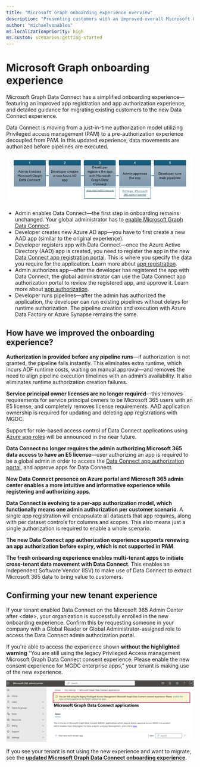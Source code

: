 ```yaml
---
title: "Microsoft Graph onboarding experience overview"
description: "Presenting customers with an improved overall Microsoft Graph Data Connect onboarding experience."
author: "michaelvenables"
ms.localizationpriority: high
ms.custom: scenarios:getting-started
---
```


# Microsoft Graph onboarding experience

Microsoft Graph Data Connect has a simplified onboarding experience—featuring an improved app registration and app authorization experience, and detailed guidance for migrating existing customers to the new Data Connect experience.

Data Connect is moving from a just-in-time authorization model utilizing Privileged access management (PAM) to a pre-authorization experience decoupled from PAM. In this updated experience, data movements are authorized before pipelines are executed.
<!-- Graphic need to be updated without links. -->
![Graphic showing the improved onboarding experience for Microsoft Graph Data Connect customers.](images/new-mgdc-onboarding-flow.png)

- Admin enables Data Connect—the first step in onboarding remains unchanged. Your global administrator has to [enable Microsoft Graph Data Connect](https://admin.microsoft.com/adminportal/home#/Settings/Services/:/Settings/L1/O365DataPlan).
- Developer creates new Azure AD app—you have to first create a new AAD app (similar to the original experience).
- Developer registers app with Data Connect—once the Azure Active Directory (AAD) app is created, you need to register the app in the new [Data Connect app registration portal](https://aka.ms/mgdcinazure). This is where you specify the data you require for the application. Learn more about [app registration](./app-registration.md).
- Admin authorizes app—after the developer has registered the app with Data Connect, the global administrator can use the Data Connect app authorization portal to review the registered app, and approve it. Learn more about [app authorization](./app-authorization.md).
- Developer runs pipelines—after the admin has authorized the application, the developer can run existing pipelines without delays for runtime authorization. The pipeline creation and execution with Azure Data Factory or Azure Synapse remains the same.

## How have we improved the onboarding experience?

**Authorization is provided before any pipeline runs**—if authorization is not granted, the pipeline fails instantly. This eliminates extra runtime, which incurs ADF runtime costs, waiting on manual approval—and removes the need to align pipeline execution timelines with an admin’s availability. It also eliminates runtime authorization creation failures.

**Service principal owner licenses are no longer required**—this removes requirements for service principal owners to be Microsoft 365 users with an E5 license, and completely removes license requirements. AAD application ownership is required for updating and deleting app registrations with MGDC. 

Support for role-based access control of Data Connect applications using [Azure app roles](https://learn.microsoft.com/azure/active-directory/develop/howto-add-app-roles-in-apps#declare-roles-for-an-application) will be announced in the near future.

**Data Connect no longer requires the admin authorizing Microsoft 365 data access to have an E5 license**—user authorizing an app is required to be a global admin in order to access the [Data Connect app authorization portal](https://admin.microsoft.com/adminportal/home#/Settings/Services/:/Settings/L1/O365DataPlan), and approve apps for Data Connect.

**New Data Connect presence on Azure portal and Microsoft 365 admin center enables a more intuitive and informative experience while registering and authorizing apps**.  

**Data Connect is evolving to a per-app authorization model, which functionally means one admin authorization per customer scenario**. A single app registration will encapsulate all datasets that app requires, along with per dataset controls for columns and scopes. This also means just a single authorization is required to enable a whole scenario.

**The new Data Connect app authorization experience supports renewing an app authorization before expiry, which is not supported in PAM**.

**The fresh onboarding experience enables multi-tenant apps to initiate cross-tenant data movement with Data Connect**. This enables an Independent Software Vendor (ISV) to make use of Data Connect to extract Microsoft 365 data to bring value to customers.

## Confirming your new tenant experience
<!-- Please update placeholder. -->
If your tenant enabled Data Connect on the Microsoft 365 Admin Center after &lt;date&gt;, your organization is successfully enrolled in the new onboarding experience. Confirm this by requesting someone in your company with a Global Reader or Global Administrator-assigned role to access the Data Connect admin authorization portal. 

If you're able to access the experience shown **without the highlighted warning** "You are still using the legacy Privileged Access management Microsoft Graph Data Connect consent experience. Please enable the new consent experience for MGDC enterprise apps," your tenant is making use of the new experience.

![The highlighted warning displayed for users if their organization is not using the new tenant experience.](images/M365-admin-center-highlighted-warning.png)

If you see your tenant is not using the new experience and want to migrate, see the **[updated Microsoft Graph Data Connect onboarding experience](./onboarding-experience-overview.md)**.
